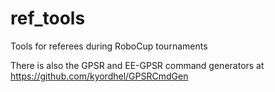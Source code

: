 # ref_tools
Tools for referees during RoboCup tournaments

There is also the GPSR and EE-GPSR command generators at https://github.com/kyordhel/GPSRCmdGen
